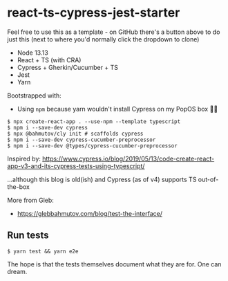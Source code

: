 # react-ts-cypress-jest-starter

Feel free to use this as a template - on GitHub there's a button above to do just this (next to where you'd normally click the dropdown to clone)

- Node 13.13
- React + TS (with CRA)
- Cypress + Gherkin/Cucumber + TS
- Jest
- Yarn

Bootstrapped with:

- Using `npm` because yarn wouldn't install Cypress on my PopOS box :man_shrugging:

```
$ npx create-react-app . --use-npm --template typescript
$ npm i --save-dev cypress
$ npx @bahmutov/cly init # scaffolds cypress
$ npm i --save-dev cypress-cucumber-preprocessor
$ npm i --save-dev @types/cypress-cucumber-preprocessor
```

Inspired by: https://www.cypress.io/blog/2019/05/13/code-create-react-app-v3-and-its-cypress-tests-using-typescript/

...although this blog is old(ish) and Cypress (as of v4) supports TS out-of-the-box

More from Gleb:

- https://glebbahmutov.com/blog/test-the-interface/

## Run tests

```
$ yarn test && yarn e2e
```

The hope is that the tests themselves document what they are for. One can dream.
